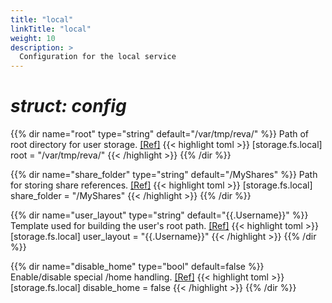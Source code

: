 ```yaml
---
title: "local"
linkTitle: "local"
weight: 10
description: >
  Configuration for the local service
---
```


# _struct: config_

{{% dir name="root" type="string" default="/var/tmp/reva/" %}}
Path of root directory for user storage. [[Ref]](https://github.com/cs3org/reva/tree/master/pkg/storage/fs/local/local.go#L36)
{{< highlight toml >}}
[storage.fs.local]
root = "/var/tmp/reva/"
{{< /highlight >}}
{{% /dir %}}

{{% dir name="share_folder" type="string" default="/MyShares" %}}
Path for storing share references. [[Ref]](https://github.com/cs3org/reva/tree/master/pkg/storage/fs/local/local.go#L37)
{{< highlight toml >}}
[storage.fs.local]
share_folder = "/MyShares"
{{< /highlight >}}
{{% /dir %}}

{{% dir name="user_layout" type="string" default="{{.Username}}" %}}
Template used for building the user's root path. [[Ref]](https://github.com/cs3org/reva/tree/master/pkg/storage/fs/local/local.go#L38)
{{< highlight toml >}}
[storage.fs.local]
user_layout = "{{.Username}}"
{{< /highlight >}}
{{% /dir %}}

{{% dir name="disable_home" type="bool" default=false %}}
Enable/disable special /home handling. [[Ref]](https://github.com/cs3org/reva/tree/master/pkg/storage/fs/local/local.go#L39)
{{< highlight toml >}}
[storage.fs.local]
disable_home = false
{{< /highlight >}}
{{% /dir %}}


